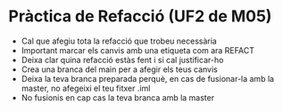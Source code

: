# Pràctica de Refacció (UF2 de M05)
- Cal que afegiu tota la refacció que trobeu necessària
- Important marcar els canvis amb una etiqueta com ara REFACT
- Deixa clar quina refacció estàs fent i si cal justificar-ho
- Crea una branca del main per a afegir els teus canvis
- Deixa la teva branca preparada perquè, en cas de fusionar-la amb la master, no afegeixi el teu fitxer .iml
- No fusionis en cap cas la teva branca amb la master